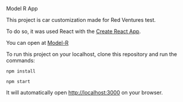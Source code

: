 Model R App

This project is car customization made for Red Ventures test.

To do so, it was used React with the [Create React App](https://github.com/facebook/create-react-app).

You can open at [Model-R](https://model-r.herokuapp.com/)

To run this project on your localhost, clone this repository and run the commands:

`npm install`

`npm start`

It will automatically open [http://localhost:3000](http://localhost:3000) on your browser.